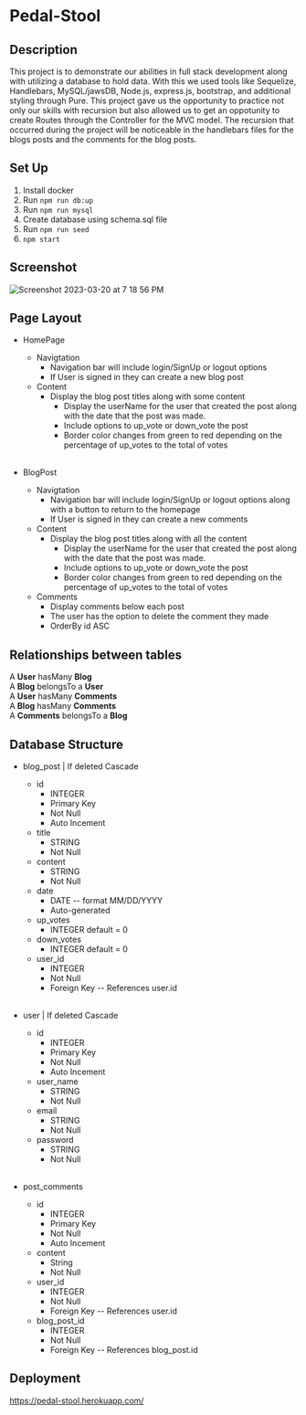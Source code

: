 # Pedal-Stool

## Description

This project is to demonstrate our abilities in full stack development along with utilizing a database to hold data. With this we used tools like Sequelize, Handlebars, MySQL/jawsDB, Node.js, express.js, bootstrap, and additional styling through Pure. This project gave us the opportunity to practice not only our skills with recursion but also allowed us to get an oppotunity to create Routes through the Controller for the MVC model. The recursion that occurred during the project will be noticeable in the handlebars files for the blogs posts and the comments for the blog posts.

## Set Up

1. Install docker
2. Run ```npm run db:up```
3. Run ```npm run mysql```
4. Create database using schema.sql file
5. Run ```npm run seed```
6. ```npm start```

## Screenshot
![Screenshot 2023-03-20 at 7 18 56 PM](https://user-images.githubusercontent.com/117046452/226492544-07017f6a-7756-4688-b38b-477d31e322c4.png)


## Page Layout
* HomePage
	* Navigtation
		* Navigation bar will include login/SignUp or logout options
		* If User is signed in they can create a new blog post
	* Content
		* Display the blog post titles along with some content
		    * Display the userName for the user that created the post along with the date that the post was made.
			* Include options to up_vote or down_vote the post
			* Border color changes from green to red depending on the percentage of up_votes to the total of votes<br><br>
	
* BlogPost
	* Navigtation
		* Navigation bar will include login/SignUp or logout options along with a button to return to the homepage
		* If User is signed in they can create a new comments
	* Content
		* Display the blog post titles along with all the content
			* Display the userName for the user that created the post along with the date that the post was made.
			* Include options to up_vote or down_vote the post
			* Border color changes from green to red depending on the percentage of up_votes to the total of votes
	* Comments
		* Display comments below each post
		* The user has the option to delete the comment they made
		* OrderBy id ASC

## Relationships between tables

A __User__ hasMany __Blog__<br>
A __Blog__ belongsTo a __User__<br>
A __User__ hasMany __Comments__<br>
A __Blog__ hasMany __Comments__<br>
A __Comments__ belongsTo a __Blog__<br>

## Database Structure

* blog_post | If deleted Cascade
	* id
		* INTEGER
		* Primary Key
		* Not Null
		* Auto Incement
	* title
		* STRING
		* Not Null
	* content
		* STRING
		* Not Null
	* date
		* DATE -- format MM/DD/YYYY
		* Auto-generated
	* up_votes
		* INTEGER default = 0
	* down_votes
		* INTEGER default = 0
	* user_id
		* INTEGER
		* Not Null
		* Foreign Key -- References user.id<br><br>

* user | If deleted Cascade
	* id
		* INTEGER
		* Primary Key
		* Not Null
		* Auto Incement
	* user_name
		* STRING
		* Not Null
	* email
		* STRING
		* Not Null
	* password
		* STRING
		* Not Null<br><br>

* post_comments
	* id
		* INTEGER
		* Primary Key
		* Not Null
		* Auto Incement
	* content
		* String
		* Not Null
	* user_id
		* INTEGER
		* Not Null
		* Foreign Key -- References user.id
	* blog_post_id
		* INTEGER
		* Not Null
		* Foreign Key -- References blog_post.id
		
## Deployment
https://pedal-stool.herokuapp.com/


